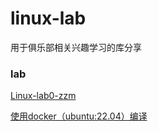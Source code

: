# linux-lab
用于俱乐部相关兴趣学习的库分享
### lab
[Linux-lab0-zzm](./doc/lab-0-zzm.md)

[使用docker（ubuntu:22.04）编译](./doc/docker(ubuntu%3A22.04).md)

